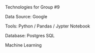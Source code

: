 Technologies for Group #9

Data Source:  Google

Tools:  Python / Pandas / Jypter Notebook

Database:  Postgres SQL

Machine Learning
